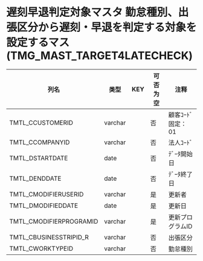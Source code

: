 # 遅刻早退判定対象マスタ                   勤怠種別、出張区分から遅刻・早退を判定する対象を設定するマス(TMG_MAST_TARGET4LATECHECK)
| 列名   | 类型   | KEY  | 可否为空 | 注释   |
| ---- | ---- | ---- | ---- | ---- |
|TMTL_CCUSTOMERID|varchar||否|顧客ｺｰﾄﾞ                        固定：01                                                       |
|TMTL_CCOMPANYID|varchar||否|法人ｺｰﾄﾞ                                                                                    |
|TMTL_DSTARTDATE|date||否|ﾃﾞｰﾀ開始日                                                                                   |
|TMTL_DENDDATE|date||否|ﾃﾞｰﾀ終了日                                                                                   |
|TMTL_CMODIFIERUSERID|varchar||是|更新者                                                                                       |
|TMTL_DMODIFIEDDATE|date||是|更新日                                                                                       |
|TMTL_CMODIFIERPROGRAMID|varchar||是|更新プログラムID                                                                                 |
|TMTL_CBUSINESSTRIPID_R|varchar||否|出張区分                                                                                      |
|TMTL_CWORKTYPEID|varchar||否|勤怠種別                                                                                      |
